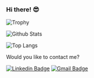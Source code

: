 ### Hi there! 😎

![Trophy](https://github-profile-trophy.vercel.app/?username=flaviogf&column=7&no-frame=true)

![Github Stats](https://github-readme-stats.vercel.app/api?username=flaviogf&show_icons=true&include_all_commits=true)

![Top Langs](https://github-readme-stats.vercel.app/api/top-langs/?username=flaviogf&show_icons=true&layout=compact)

Would you like to contact me?

[![Linkedin Badge](https://img.shields.io/badge/-LinkedIn-blue?style=flat-square&logo=Linkedin&logoColor=white&link=https://www.linkedin.com/in/flaviogf)](https://www.linkedin.com/in/flaviogf)
[![Gmail Badge](https://img.shields.io/badge/-Gmail-red?style=flat-square&logo=Gmail&logoColor=white&link=mailto:flavio.fernandes6@gmail.com)](mailto:flavio.fernandes6@gmail.com)
